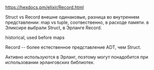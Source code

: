 https://hexdocs.pm/elixir/Record.html

Struct vs Record внешне одинаковые, разница во внутреннем представлении: map vs tuple, соотвественно, в расходе памяти.
в Эликсире выбрали Struct, в Эрланге Record.  

historical, used before maps

Record -- более естественное представление ADT, чем Struct. 

Активно используются в Эрланг, поэтому могут понадобится при использовании эрланговских библиотек.